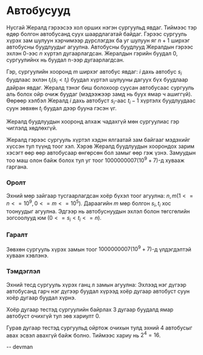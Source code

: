 Автобусууд
==========

Нусгай Жералд гэрээсээ хол орших нэгэн сургуульд явдаг. Тиймээс тэр өдөр болгон автобусанд суух шаардлагатай байдаг. Гэрээс сургууль хүрэх зам шулуун хэрчимээр дүрслэгдэх ба уг шулуун яг $n + 1$ ширхэг автобусны буудлуудыг агуулна. Автобусны буудлууд Жералдын гэрээс эхлэн 0-ээс $n$ хүртэл дугаарлагдсан. Жералдын гэрийн буудал 0, сургуулийнх нь буудал n-ээр дугаарлагдсан.

Гэр, сургуулийн хооронд $m$ ширхэг автобус явдаг: $i$ дахь автобус $s_i$ буудлаас эхлэн $t_i (s_i < t_i)$ буудал хүртэл шулууны дагуух бүх буудлаар дайран явдаг. Жералд тэнэг биш болохоор суусан автобусаас сургууль аль болох ойр очиж буудаг (мэдээжээр замд нь буух ямар ч ашиггүй). Өөрөөр хэлбэл Жералд $i$ дахь автобуст $s_i$-аас $t_i - 1$ хүртэлх буудлуудаас суун зөвхөн $t_i$ буудал дээр бууна гэсэн үг.

Жералд буудлуудын хооронд алхаж чадахгүй мөн сургуулиас гэр чиглэлд хөдлөхгүй.

Жералд гэрээс сургууль хүртэл хэдэн ялгаатай зам байгааг мэдэхийг хүссэн тул түүнд тоог хэл. Хэрэв Жералд буудлуудын хоорондох зарим хэсэгт өөр өөр автобусаар өнгөрсөн бол замыг өөр гэж үзнэ. Замуудын тоо маш олон байж болох тул уг тоог $1000000007 (10^9 + 7)$-д хувааж гаргана.

### Оролт

Эхний мөр зайгаар тусгаарлагдсан хоёр бүхэл тоог агуулна: $n, m (1 <= n <= 10^9, 0 <= m <= 10^5)$. Дараагийн $m$ мөр болгон $s_i, t_i$ хос тоонуудыг агуулна. Эдгээр нь автобуснуудын эхлэл болон төгсгөлийн зогсоолууд юм $(0 <= s_i < t_i <= n)$.

### Гаралт

Зөвхөн сургууль хүрэх замын тоог $1000000007 (10^9 + 7)$-д үлдэгдэлтэй хуваан хэвлэнэ.

### Тэмдэглэл

Эхний тесд сургууль хүрэх ганц л замын агуулна: Эхлээд нэг дүгээр автобусанд гарч нэг дүгээр буудал хүрээд хоёр дугаар автобуст суун хоёр дугаар буудал хүрнэ.

Хоёр дугаар тестэд сургуулийн байрлах 3 дугаар буудалд ямар автобуст очихгүй тул зөв хариулт 0.

Гурав дугаар тестэд сургуульд ойртож очихын тулд эхний 4 автобусыг авах эсвэл авахгүй байж болно. Тиймээс хариу нь $2^4 = 16$.

-- devman
